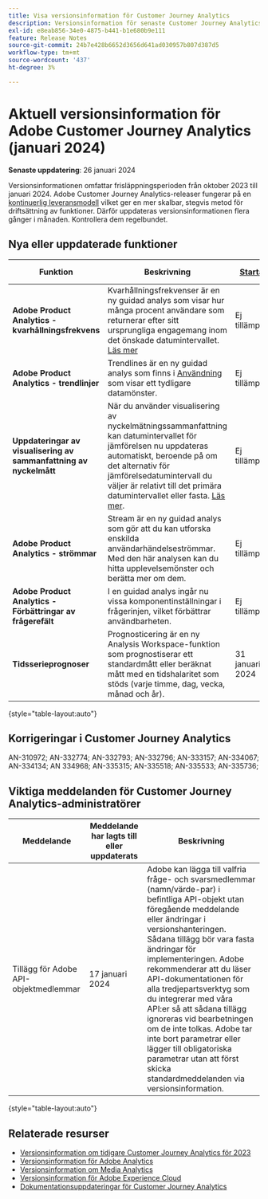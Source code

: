 ```yaml
---
title: Visa versionsinformation för Customer Journey Analytics
description: Versionsinformation för senaste Customer Journey Analytics
exl-id: e8eab856-34e0-4875-b441-b1e680b9e111
feature: Release Notes
source-git-commit: 24b7e428b6652d3656d641ad030957b807d387d5
workflow-type: tm+mt
source-wordcount: '437'
ht-degree: 3%

---
```


# Aktuell versionsinformation för Adobe Customer Journey Analytics (januari 2024)

**Senaste uppdatering**: 26 januari 2024

Versionsinformationen omfattar frisläppningsperioden från oktober 2023 till januari 2024. Adobe Customer Journey Analytics-releaser fungerar på en [kontinuerlig leveransmodell](releases.md) vilket ger en mer skalbar, stegvis metod för driftsättning av funktioner. Därför uppdateras versionsinformationen flera gånger i månaden. Kontrollera dem regelbundet.

## Nya eller uppdaterade funktioner

| Funktion | Beskrivning | [Startar](releases.md) | [Allmän tillgänglighet](releases.md) |
| ----------- | ---------- | ------- | ---- |
| **Adobe Product Analytics - kvarhållningsfrekvens** | Kvarhållningsfrekvenser är en ny guidad analys som visar hur många procent användare som returnerar efter sitt ursprungliga engagemang inom det önskade datumintervallet. [Läs mer](../guided-analysis/types/retention-rates.md) | Ej tillämpligt | 8 januari 2024 |
| **Adobe Product Analytics - trendlinjer** | Trendlines är en ny guidad analys som finns i [Användning](/help/guided-analysis/types/usage.md) som visar ett tydligare datamönster. | Ej tillämpligt | 17 januari 2024 |
| **Uppdateringar av visualisering av sammanfattning av nyckelmått** | När du använder visualisering av nyckelmätningssammanfattning kan datumintervallet för jämförelsen nu uppdateras automatiskt, beroende på om det alternativ för jämförelsedatumintervall du väljer är relativt till det primära datumintervallet eller fasta. [Läs mer](/help/analysis-workspace/visualizations/key-metric.md). | Ej tillämpligt | 17 januari 2024 |
| **Adobe Product Analytics - strömmar** | Stream är en ny guidad analys som gör att du kan utforska enskilda användarhändelseströmmar. Med den här analysen kan du hitta upplevelsemönster och berätta mer om dem. | Ej tillämpligt | 31 januari 2024 |
| **Adobe Product Analytics - Förbättringar av frågerefält** | I en guidad analys ingår nu vissa komponentinställningar i frågerinjen, vilket förbättrar användbarheten. | Ej tillämpligt | 31 januari 2024 |
| **Tidsserieprognoser** | Prognosticering är en ny Analysis Workspace-funktion som prognostiserar ett standardmått eller beräknat mått med en tidshalaritet som stöds (varje timme, dag, vecka, månad och år). | 31 januari 2024 | 21 februari 2024 |

{style="table-layout:auto"}

## Korrigeringar i Customer Journey Analytics

AN-310972; AN-332774; AN-332793; AN-332796; AN-333157; AN-334067; AN-334134; AN 334968; AN-335315; AN-335518; AN-335533; AN-335736;

## Viktiga meddelanden för Customer Journey Analytics-administratörer

| Meddelande | Meddelande har lagts till eller uppdaterats | Beskrivning |
| --- | --- | --- |
| Tillägg för Adobe API-objektmedlemmar | 17 januari 2024 | Adobe kan lägga till valfria fråge- och svarsmedlemmar (namn/värde-par) i befintliga API-objekt utan föregående meddelande eller ändringar i versionshanteringen. Sådana tillägg bör vara fasta ändringar för implementeringen. Adobe rekommenderar att du läser API-dokumentationen för alla tredjepartsverktyg som du integrerar med våra API:er så att sådana tillägg ignoreras vid bearbetningen om de inte tolkas. Adobe tar inte bort parametrar eller lägger till obligatoriska parametrar utan att först skicka standardmeddelanden via versionsinformation. |

{style="table-layout:auto"}

## Relaterade resurser

* [Versionsinformation om tidigare Customer Journey Analytics för 2023](/help/release-notes/2023.md)
* [Versionsinformation för Adobe Analytics](https://experienceleague.adobe.com/docs/analytics/release-notes/latest.html?lang=en)
* [Versionsinformation om Media Analytics](https://experienceleague.adobe.com/docs/media-analytics/using/additional-resources/release-notes.html)
* [Versionsinformation för Adobe Experience Cloud](https://experienceleague.adobe.com/docs/release-notes/experience-cloud/current.html)
* [Dokumentationsuppdateringar för Customer Journey Analytics](/help/release-notes/doc-changes.md)
